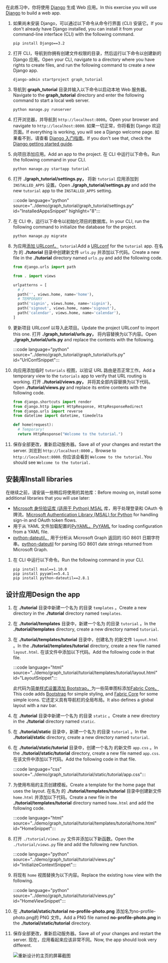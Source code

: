 <!-- markdownlint-disable MD002 MD041 -->

<span data-ttu-id="b4ae4-101">在此练习中，你将使用 [Django](https://www.djangoproject.com/) 生成 Web 应用。</span><span class="sxs-lookup"><span data-stu-id="b4ae4-101">In this exercise you will use [Django](https://www.djangoproject.com/) to build a web app.</span></span>

1. <span data-ttu-id="b4ae4-102">如果尚未安装 Django，可以通过以下命令从命令行界面 (CLI) 安装它。</span><span class="sxs-lookup"><span data-stu-id="b4ae4-102">If you don't already have Django installed, you can install it from your command-line interface (CLI) with the following command.</span></span>

    ```Shell
    pip install Django==3.2
    ```

1. <span data-ttu-id="b4ae4-103">打开 CLI，导航到你拥有创建文件权限的目录，然后运行以下命令以创建新的 Django 应用。</span><span class="sxs-lookup"><span data-stu-id="b4ae4-103">Open your CLI, navigate to a directory where you have rights to create files, and run the following command to create a new Django app.</span></span>

    ```Shell
    django-admin startproject graph_tutorial
    ```

1. <span data-ttu-id="b4ae4-104">导航到 **graph_tutorial** 目录并输入以下命令以启动本地 Web 服务器。</span><span class="sxs-lookup"><span data-stu-id="b4ae4-104">Navigate to the **graph_tutorial** directory and enter the following command to start a local web server.</span></span>

    ```Shell
    python manage.py runserver
    ```

1. <span data-ttu-id="b4ae4-105">打开浏览器，并导航到 `http://localhost:8000`。</span><span class="sxs-lookup"><span data-stu-id="b4ae4-105">Open your browser and navigate to `http://localhost:8000`.</span></span> <span data-ttu-id="b4ae4-106">如果一切正常，你将看到 Django 欢迎页面。</span><span class="sxs-lookup"><span data-stu-id="b4ae4-106">If everything is working, you will see a Django welcome page.</span></span> <span data-ttu-id="b4ae4-107">如果看不到，请查看 [Django 入门指南](https://www.djangoproject.com/start/)。</span><span class="sxs-lookup"><span data-stu-id="b4ae4-107">If you don't see that, check the [Django getting started guide](https://www.djangoproject.com/start/).</span></span>

1. <span data-ttu-id="b4ae4-108">向项目添加应用。</span><span class="sxs-lookup"><span data-stu-id="b4ae4-108">Add an app to the project.</span></span> <span data-ttu-id="b4ae4-109">在 CLI 中运行以下命令。</span><span class="sxs-lookup"><span data-stu-id="b4ae4-109">Run the following command in your CLI.</span></span>

    ```Shell
    python manage.py startapp tutorial
    ```

1. <span data-ttu-id="b4ae4-110">打开 **./graph_tutorial/settings.py，** 将新 `tutorial` 应用添加到 `INSTALLED_APPS` 设置。</span><span class="sxs-lookup"><span data-stu-id="b4ae4-110">Open **./graph_tutorial/settings.py** and add the new `tutorial` app to the `INSTALLED_APPS` setting.</span></span>

    :::code language="python" source="../demo/graph_tutorial/graph_tutorial/settings.py" id="InstalledAppsSnippet" highlight="8":::

1. <span data-ttu-id="b4ae4-111">在 CLI 中，运行以下命令以初始化项目的数据库。</span><span class="sxs-lookup"><span data-stu-id="b4ae4-111">In your CLI, run the following command to initialize the database for the project.</span></span>

    ```Shell
    python manage.py migrate
    ```

1. <span data-ttu-id="b4ae4-112">为应用[添加 URLconf。](https://docs.djangoproject.com/en/3.0/topics/http/urls/) `tutorial`</span><span class="sxs-lookup"><span data-stu-id="b4ae4-112">Add a [URLconf](https://docs.djangoproject.com/en/3.0/topics/http/urls/) for the `tutorial` app.</span></span> <span data-ttu-id="b4ae4-113">在名为 的 **./tutorial** 目录中创建新文件 `urls.py` 并添加以下代码。</span><span class="sxs-lookup"><span data-stu-id="b4ae4-113">Create a new file in the **./tutorial** directory named `urls.py` and add the following code.</span></span>

    ```python
    from django.urls import path

    from . import views

    urlpatterns = [
      # /
      path('', views.home, name='home'),
      # TEMPORARY
      path('signin', views.home, name='signin'),
      path('signout', views.home, name='signout'),
      path('calendar', views.home, name='calendar'),
    ]
    ```

1. <span data-ttu-id="b4ae4-114">更新项目 URLconf 以导入此项目。</span><span class="sxs-lookup"><span data-stu-id="b4ae4-114">Update the project URLconf to import this one.</span></span> <span data-ttu-id="b4ae4-115">打开 **./graph_tutorial/urls.py，** 将内容替换为以下内容。</span><span class="sxs-lookup"><span data-stu-id="b4ae4-115">Open **./graph_tutorial/urls.py** and replace the contents with the following.</span></span>

    :::code language="python" source="../demo/graph_tutorial/graph_tutorial/urls.py" id="UrlConfSnippet":::

1. <span data-ttu-id="b4ae4-116">向应用添加临时 `tutorials` 视图，以验证 URL 路由是否正常工作。</span><span class="sxs-lookup"><span data-stu-id="b4ae4-116">Add a temporary view to the `tutorials` app to verify that URL routing is working.</span></span> <span data-ttu-id="b4ae4-117">打开 **./tutorial/views.py，** 并将其全部内容替换为以下代码。</span><span class="sxs-lookup"><span data-stu-id="b4ae4-117">Open **./tutorial/views.py** and replace its entire contents with the following code.</span></span>

    ```python
    from django.shortcuts import render
    from django.http import HttpResponse, HttpResponseRedirect
    from django.urls import reverse
    from datetime import datetime, timedelta

    def home(request):
      # Temporary!
      return HttpResponse("Welcome to the tutorial.")
    ```

1. <span data-ttu-id="b4ae4-118">保存全部更改，重新启动服务器。</span><span class="sxs-lookup"><span data-stu-id="b4ae4-118">Save all of your changes and restart the server.</span></span> <span data-ttu-id="b4ae4-119">浏览到 `http://localhost:8000` 。</span><span class="sxs-lookup"><span data-stu-id="b4ae4-119">Browse to `http://localhost:8000`.</span></span> <span data-ttu-id="b4ae4-120">你应该会看到 `Welcome to the tutorial.`</span><span class="sxs-lookup"><span data-stu-id="b4ae4-120">You should see `Welcome to the tutorial.`</span></span>

## <a name="install-libraries"></a><span data-ttu-id="b4ae4-121">安装库</span><span class="sxs-lookup"><span data-stu-id="b4ae4-121">Install libraries</span></span>

<span data-ttu-id="b4ae4-122">在继续之前，请安装一些稍后将使用的其他库：</span><span class="sxs-lookup"><span data-stu-id="b4ae4-122">Before moving on, install some additional libraries that you will use later:</span></span>

- <span data-ttu-id="b4ae4-123">[Microsoft 身份验证库 (适用于 Python) MSAL](https://github.com/AzureAD/microsoft-authentication-library-for-python) 库，用于处理登录和 OAuth 令牌流。</span><span class="sxs-lookup"><span data-stu-id="b4ae4-123">[Microsoft Authentication Library (MSAL) for Python](https://github.com/AzureAD/microsoft-authentication-library-for-python) for handling sign-in and OAuth token flows.</span></span>
- <span data-ttu-id="b4ae4-124">用于从 YAML 文件加载配置的[PyYAML。](https://pyyaml.org/wiki/PyYAMLDocumentation)</span><span class="sxs-lookup"><span data-stu-id="b4ae4-124">[PyYAML](https://pyyaml.org/wiki/PyYAMLDocumentation) for loading configuration from a YAML file.</span></span>
- <span data-ttu-id="b4ae4-125">[python-dateutil，](https://pypi.org/project/python-dateutil/) 用于分析从 Microsoft Graph 返回的 ISO 8601 日期字符串。</span><span class="sxs-lookup"><span data-stu-id="b4ae4-125">[python-dateutil](https://pypi.org/project/python-dateutil/) for parsing ISO 8601 date strings returned from Microsoft Graph.</span></span>

1. <span data-ttu-id="b4ae4-126">在 CLI 中运行以下命令。</span><span class="sxs-lookup"><span data-stu-id="b4ae4-126">Run the following command in your CLI.</span></span>

    ```Shell
    pip install msal==1.10.0
    pip install pyyaml==5.4.1
    pip install python-dateutil==2.8.1
    ```

## <a name="design-the-app"></a><span data-ttu-id="b4ae4-127">设计应用</span><span class="sxs-lookup"><span data-stu-id="b4ae4-127">Design the app</span></span>

1. <span data-ttu-id="b4ae4-128">在 **./tutorial** 目录中新建一个名为 的目录 `templates` 。</span><span class="sxs-lookup"><span data-stu-id="b4ae4-128">Create a new directory in the **./tutorial** directory named `templates`.</span></span>

1. <span data-ttu-id="b4ae4-129">在 **./tutorial/templates** 目录中，新建一个名为 的目录 `tutorial` 。</span><span class="sxs-lookup"><span data-stu-id="b4ae4-129">In the **./tutorial/templates** directory, create a new directory named `tutorial`.</span></span>

1. <span data-ttu-id="b4ae4-130">在 **./tutorial/templates/tutorial** 目录中，创建名为 的新文件 `layout.html` 。</span><span class="sxs-lookup"><span data-stu-id="b4ae4-130">In the **./tutorial/templates/tutorial** directory, create a new file named `layout.html`.</span></span> <span data-ttu-id="b4ae4-131">在该文件中添加以下代码。</span><span class="sxs-lookup"><span data-stu-id="b4ae4-131">Add the following code in that file.</span></span>

    :::code language="html" source="../demo/graph_tutorial/tutorial/templates/tutorial/layout.html" id="LayoutSnippet":::

    <span data-ttu-id="b4ae4-132">此代码为[简单样式设置添加 Bootstrap，](http://getbootstrap.com/)为一些简单图标添加[Fabric Core。](https://developer.microsoft.com/fluentui#/get-started#fabric-core)</span><span class="sxs-lookup"><span data-stu-id="b4ae4-132">This code adds [Bootstrap](http://getbootstrap.com/) for simple styling, and [Fabric Core](https://developer.microsoft.com/fluentui#/get-started#fabric-core) for some simple icons.</span></span> <span data-ttu-id="b4ae4-133">它还定义具有导航栏的全局布局。</span><span class="sxs-lookup"><span data-stu-id="b4ae4-133">It also defines a global layout with a nav bar.</span></span>

1. <span data-ttu-id="b4ae4-134">在 **./tutorial** 目录中新建一个名为 的目录 `static` 。</span><span class="sxs-lookup"><span data-stu-id="b4ae4-134">Create a new directory in the **./tutorial** directory named `static`.</span></span>

1. <span data-ttu-id="b4ae4-135">在 **./tutorial/static** 目录中，新建一个名为 的目录 `tutorial` 。</span><span class="sxs-lookup"><span data-stu-id="b4ae4-135">In the **./tutorial/static** directory, create a new directory named `tutorial`.</span></span>

1. <span data-ttu-id="b4ae4-136">在 **./tutorial/static/tutorial** 目录中，创建一个名为 的新文件 `app.css` 。</span><span class="sxs-lookup"><span data-stu-id="b4ae4-136">In the **./tutorial/static/tutorial** directory, create a new file named `app.css`.</span></span> <span data-ttu-id="b4ae4-137">在该文件中添加以下代码。</span><span class="sxs-lookup"><span data-stu-id="b4ae4-137">Add the following code in that file.</span></span>

    :::code language="css" source="../demo/graph_tutorial/tutorial/static/tutorial/app.css":::

1. <span data-ttu-id="b4ae4-138">为使用布局的主页创建模板。</span><span class="sxs-lookup"><span data-stu-id="b4ae4-138">Create a template for the home page that uses the layout.</span></span> <span data-ttu-id="b4ae4-139">在名为 的 **./tutorial/templates/tutorial** 目录中创建新文件 `home.html` 并添加以下代码。</span><span class="sxs-lookup"><span data-stu-id="b4ae4-139">Create a new file in the **./tutorial/templates/tutorial** directory named `home.html` and add the following code.</span></span>

    :::code language="html" source="../demo/graph_tutorial/tutorial/templates/tutorial/home.html" id="HomeSnippet":::

1. <span data-ttu-id="b4ae4-140">打开 `./tutorial/views.py` 文件并添加以下新函数。</span><span class="sxs-lookup"><span data-stu-id="b4ae4-140">Open the `./tutorial/views.py` file and add the following new function.</span></span>

    :::code language="python" source="../demo/graph_tutorial/tutorial/views.py" id="InitializeContextSnippet":::

1. <span data-ttu-id="b4ae4-141">将现有 `home` 视图替换为以下内容。</span><span class="sxs-lookup"><span data-stu-id="b4ae4-141">Replace the existing `home` view with the following.</span></span>

    :::code language="python" source="../demo/graph_tutorial/tutorial/views.py" id="HomeViewSnippet":::

1. <span data-ttu-id="b4ae4-142">在 **./tutorial/static/tutorial** **no-profile-photo.png** 添加名为no-profile-photo.png的 PNG 文件。</span><span class="sxs-lookup"><span data-stu-id="b4ae4-142">Add a PNG file named **no-profile-photo.png** in the **./tutorial/static/tutorial** directory.</span></span>

1. <span data-ttu-id="b4ae4-143">保存全部更改，重新启动服务器。</span><span class="sxs-lookup"><span data-stu-id="b4ae4-143">Save all of your changes and restart the server.</span></span> <span data-ttu-id="b4ae4-144">现在，应用看起来应该非常不同。</span><span class="sxs-lookup"><span data-stu-id="b4ae4-144">Now, the app should look very different.</span></span>

    ![重新设计的主页的屏幕截图](./images/create-app-01.png)
